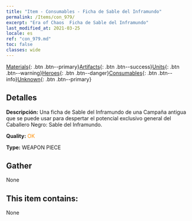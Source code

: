 ```yaml
---
title: "Item - Consumables - Ficha de Sable del Inframundo"
permalink: /Items/con_979/
excerpt: "Era of Chaos  Ficha de Sable del Inframundo"
last_modified_at: 2021-03-25
locale: es
ref: "con_979.md"
toc: false
classes: wide
---
```

 [Materials](/es/Items/){: .btn .btn--primary}[Artifacts](/es/Items/Artifacts/){: .btn .btn--success}[Units](/es/Items/Units/){: .btn .btn--warning}[Heroes](/es/Items/Heroes/){: .btn .btn--danger}[Consumables](/es/Items/Consumables/){: .btn .btn--info}[Unknown](/es/Items/Unknown/){: .btn .btn--primary}

## Detalles
 **Descripción:** Una ficha de Sable del Inframundo de una Campaña antigua que se puede usar para despertar el potencial exclusivo general del Caballero Negro: Sable del Inframundo.

 **Quality:** <span style="color: #FF8C00">OK</span>

 **Type:** WEAPON PIECE

## Gather

  None

## This item contains:

  None

